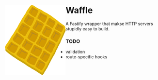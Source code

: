 <div>
<img align="left" width="200" src="./logo.png"/>

# Waffle 
</div>

A Fastify wrapper that makse HTTP servers stupidly easy to build.

### TODO

- validation
- route-specific hooks

